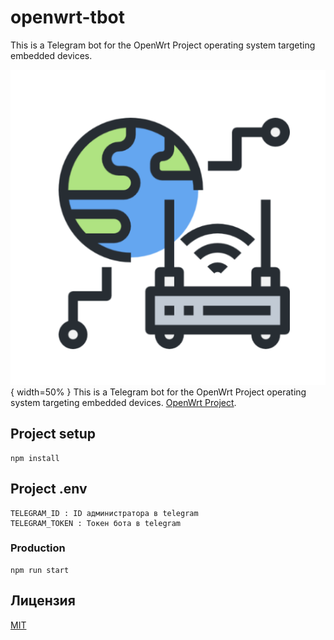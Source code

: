 # openwrt-tbot

This is a Telegram bot for the OpenWrt Project operating system targeting embedded devices.

![OpenWrt Telegram Bot Logo](logo.png){ width=50% } This is a Telegram bot for the OpenWrt Project operating system targeting embedded devices. [OpenWrt Project](https://openwrt.org/).

## Project setup

```
npm install
```

## Project .env

```
TELEGRAM_ID : ID администратора в telegram
TELEGRAM_TOKEN : Токен бота в telegram
```

### Production

```
npm run start
```

## Лицензия

[MIT](LICENSE)
